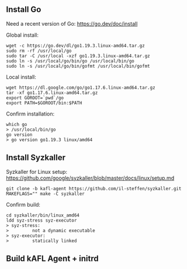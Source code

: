 ## Install Go

Need a recent version of Go: https://go.dev/doc/install

Global install:

```
wget -c https://go.dev/dl/go1.19.3.linux-amd64.tar.gz
sudo rm -rf /usr/local/go
sudo tar -C /usr/local -xzf go1.19.3.linux-amd64.tar.gz
sudo ln -s /usr/local/go/bin/go /usr/local/bin/go
sudo ln -s /usr/local/go/bin/gofmt /usr/local/bin/gofmt
```

Local install:

```
wget https://dl.google.com/go/go1.17.6.linux-amd64.tar.gz
tar -xf go1.17.6.linux-amd64.tar.gz
export GOROOT=`pwd`/go
export PATH=$GOROOT/bin:$PATH
```

Confirm installation:

```
which go
> /usr/local/bin/go
go version
> go version go1.19.3 linux/amd64
```

## Install Syzkaller

Syzkaller for Linux setup: https://github.com/google/syzkaller/blob/master/docs/linux/setup.md

```
git clone -b kafl-agent https://github.com/il-steffen/syzkaller.git
MAKEFLAGS="" make -C syzkaller
```

Confirm build:

```
cd syzkaller/bin/linux_amd64
ldd syz-stress syz-executor
> syz-stress:
>         not a dynamic executable
> syz-executor:
>         statically linked
```


## Build kAFL Agent + initrd
